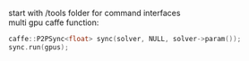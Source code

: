 start with /tools folder for command interfaces   
multi gpu caffe function:   
```cpp
caffe::P2PSync<float> sync(solver, NULL, solver->param());
sync.run(gpus);
```

